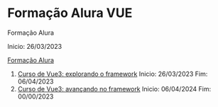 # Formação Alura VUE


Formação Alura

Inicio: 26/03/2023

[Formação Alura](https://cursos.alura.com.br/formacao-vuejs3)


1. [Curso de Vue3: explorando o framework](https://cursos.alura.com.br/course/vue3-comecando-framework) Inicio: 26/03/2023 Fim: 06/04/2023
2. [Curso de Vue3: avançando no framework](https://cursos.alura.com.br/course/vue3-avancando-framework) Inicio: 06/04/2024 Fim: 00/00/2023

